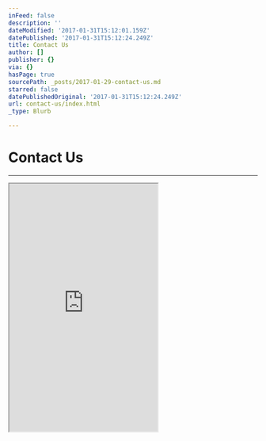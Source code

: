 ```yaml
---
inFeed: false
description: ''
dateModified: '2017-01-31T15:12:01.159Z'
datePublished: '2017-01-31T15:12:24.249Z'
title: Contact Us
author: []
publisher: {}
via: {}
hasPage: true
sourcePath: _posts/2017-01-29-contact-us.md
starred: false
datePublishedOriginal: '2017-01-31T15:12:24.249Z'
url: contact-us/index.html
_type: Blurb

---
```

# Contact Us

---

<iframe src="https://the-grid.github.io/ed-userhtml/?g=eJw9j20LgjAcxL-K7H2bgRpEFgbZAxGUVNI73f5uy-ZsW_n1e-7l77g77kayMoUCzxoaI-Fca4eEME0t5lrzC2CqFam0UZYwAqSfJst2u87odROa2YC67myjxQYyscuDeXpK8329n1ZBYm1yuNf19rjKItnj5C6he9VMQJXAGLDYmRsgr5PMiRiFvo88AZIL94X3rFIbBiZGT1aF4bL5Wf7CN--j8VoXTDYcYzwin1PjB9kYSqI" height="500" style=""></iframe>